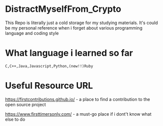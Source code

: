 # DistractMyselfFrom_Crypto
This Repo is literally just a cold storage for my studying materials. It's could be my personal reference when i forget about various programming language and coding style

# What language i learned so far
    C,C++,Java,Javascript,Python,(new!!)Ruby
    
# Useful Resource URL
https://firstcontributions.github.io/ - a place to find a contribution to the open source project

https://www.firsttimersonly.com/ - a must-go place if i dont't know what else to do
